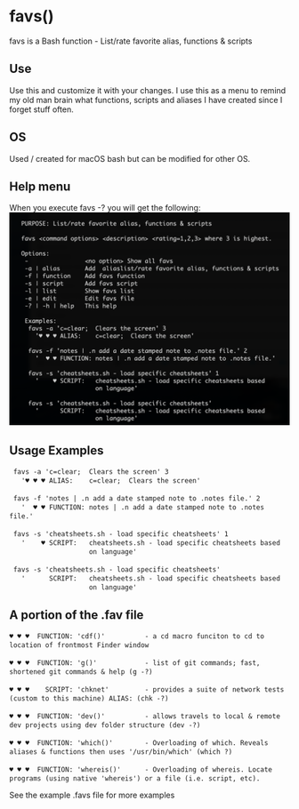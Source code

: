 # favs()
favs is a Bash function - List/rate favorite alias, functions & scripts

## Use
Use this and customize it with your changes. I use this as a menu to remind my old man brain what functions, scripts and aliases I have created since I forget stuff often.

## OS
Used / created for macOS bash but can be modified for other OS.

## Help menu
When you execute favs -? you will get the following:
![Help menu](https://github.com/al-jimenez/favs/blob/master/favs.png)

## Usage Examples

     favs -a 'c=clear;  Clears the screen' 3
       '♥︎ ♥︎ ♥︎ ALIAS:    c=clear;  Clears the screen'

     favs -f 'notes | .n add a date stamped note to .notes file.' 2
       '  ♥︎ ♥︎ FUNCTION: notes | .n add a date stamped note to .notes file.'

     favs -s 'cheatsheets.sh - load specific cheatsheets' 1
       '    ♥︎ SCRIPT:   cheatsheets.sh - load specific cheatsheets based
                        on language'

     favs -s 'cheatsheets.sh - load specific cheatsheets'
       '      SCRIPT:   cheatsheets.sh - load specific cheatsheets based
                        on language'

## A portion of the .fav file  
    ♥︎ ♥︎ ♥︎  FUNCTION: 'cdf()'          - a cd macro funciton to cd to location of frontmost Finder window

    ♥︎ ♥︎ ♥︎  FUNCTION: 'g()'            - list of git commands; fast, shortened git commands & help (g -?)

    ♥︎ ♥︎ ♥︎    SCRIPT: 'chknet'         - provides a suite of network tests (custom to this machine) ALIAS: (chk -?)

    ♥︎ ♥︎ ♥︎  FUNCTION: 'dev()'          - allows travels to local & remote dev projects using dev folder structure (dev -?)

    ♥︎ ♥︎ ♥︎  FUNCTION: 'which()'        - Overloading of which. Reveals aliases & functions then uses '/usr/bin/which' (which ?)

    ♥︎ ♥︎ ♥︎  FUNCTION: 'whereis()'      - Overloading of whereis. Locate programs (using native 'whereis') or a file (i.e. script, etc).




See the example .favs file for more examples
